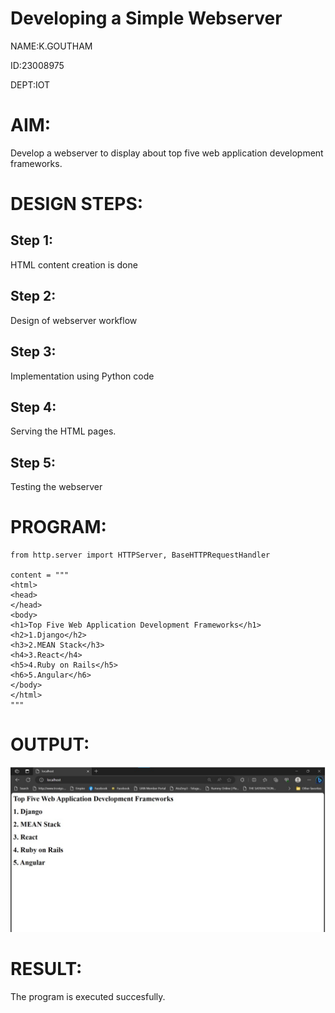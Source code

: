 # Developing a Simple Webserver

NAME:K.GOUTHAM

ID:23008975

DEPT:IOT

# AIM:

Develop a webserver to display about top five web application development frameworks.

# DESIGN STEPS:

## Step 1:

HTML content creation is done

## Step 2:

Design of webserver workflow

## Step 3:

Implementation using Python code

## Step 4:

Serving the HTML pages.

## Step 5:

Testing the webserver
# PROGRAM:
```
from http.server import HTTPServer, BaseHTTPRequestHandler

content = """
<html>
<head>
</head>
<body>
<h1>Top Five Web Application Development Frameworks</h1>
<h2>1.Django</h2>
<h3>2.MEAN Stack</h3>
<h4>3.React</h4>
<h5>4.Ruby on Rails</h5>
<h6>5.Angular</h6>
</body>
</html>
"""
```


# OUTPUT:
![Alt text](images/webserver2.jpg)

# RESULT:
The program is executed succesfully.


